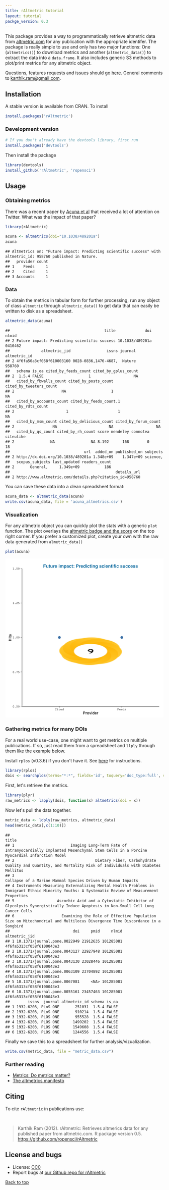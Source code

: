 ```yaml
---
title: rAltmetric tutorial
layout: tutorial
packge_version: 0.3
---
```




This package provides a way to programmatically retrieve altmetric data from [altmetric.com](http://altmetric.com) for any publication with the appropriate identifer. The package is really simple to use and only has two major functions: One (`altmetrics()`) to download metrics and another (`altmetric_data()`) to extract the data into a `data.frame`. It also includes generic S3 methods to plot/print metrics for any altmetric object.

Questions, features requests and issues should go [here](https://github.com/ropensci/rAltmetric/issues/). General comments to [karthik.ram@gmail.com](mailto:karthik.ram@gmail.com).

<section id="installation">

## Installation


A stable version is available from CRAN. To install


```r
install.packages('rAltmetric')
```

### Development version


```r
# If you don't already have the devtools library, first run
install.packages('devtools')
```

Then install the package


```r
library(devtools)
install_github('rAltmetric', 'ropensci')
```

<section id="usage">

## Usage


### Obtaining metrics

There was a recent paper by [Acuna et al](http://www.nature.com/news/2010/100616/full/465860a.html) that received a lot of attention on Twitter. What was the impact of that paper?


```r
library(rAltmetric)
```


```r
acuna <- altmetrics(doi="10.1038/489201a")
acuna
```

```
## Altmetrics on: "Future impact: Predicting scientific success" with altmetric_id: 958760 published in Nature.
##   provider count
## 1    Feeds     1
## 2    Cited     1
## 3 Accounts     1
```

### Data

To obtain the metrics in tabular form for further processing, run any object of class `altmetric` through `altmetric_data()` to get data that can easily be written to disk as a spreadsheet.


```r
altmetric_data(acuna)
```

```
##                                          title             doi   nlmid
## 2 Future impact: Predicting scientific success 10.1038/489201a 0410462
##              altmetric_jid                issns journal altmetric_id
## 2 4f6fa50a3cf058f610003160 0028-0836,1476-4687,  Nature       958760
##   schema is_oa cited_by_feeds_count cited_by_gplus_count
## 2  1.5.4 FALSE                    1                   NA
##   cited_by_fbwalls_count cited_by_posts_count cited_by_tweeters_count
## 2                     NA                    1                      NA
##   cited_by_accounts_count cited_by_feeds_count.1 cited_by_rdts_count
## 2                       1                      1                  NA
##   cited_by_msm_count cited_by_delicious_count cited_by_forum_count
## 2                 NA                       NA                   NA
##   cited_by_qs_count cited_by_rh_count score mendeley connotea citeulike
## 2                NA                NA 8.192      168        0        18
##                                 url  added_on published_on subjects
## 2 http://dx.doi.org/10.1038/489201a 1.348e+09    1.347e+09 science,
##   scopus_subjects last_updated readers_count
## 2       General,     1.349e+09           186
##                                               details_url
## 2 http://www.altmetric.com/details.php?citation_id=958760
```

You can save these data into a clean spreadsheet format:


```r
acuna_data <- altmetric_data(acuna)
write.csv(acuna_data, file = 'acuna_altmetrics.csv')
```

### Visualization

For any altmetric object you can quickly plot the stats with a generic `plot` function. The plot overlays the [altmetric badge and the score](http://api.altmetric.com/embeds.html) on the top right corner. If you prefer a customized plot, create your own with the raw data generated from `almetric_data()`


```r
plot(acuna)
```

![plot of chunk plot](../assets/tutorial-images/rAltmetric/plot.png) 

### Gathering metrics for many DOIs

For a real world use-case, one might want to get metrics on multiple publications. If so, just read them from a spreadsheet and `llply` through them like the example below.

Install `rplos` (v0.3.6) if you don't have it. See [here](https://github.com/ropensci/rplos) for instructions.


```r
library(rplos)
dois <- searchplos(terms="*:*", fields='id', toquery='doc_type:full', start=0, limit=75)$id
```

First, let's retrieve the metrics.


```r
library(plyr)
raw_metrics <- lapply(dois, function(x) altmetrics(doi = x))
```

Now let's pull the data together.


```r
metric_data <- ldply(raw_metrics, altmetric_data)
head(metric_data[,c(1:10)])
```

```
##                                                                                                                                           title
## 1                         Imaging Long-Term Fate of Intramyocardially Implanted Mesenchymal Stem Cells in a Porcine Myocardial Infarction Model
## 2                                    Dietary Fiber, Carbohydrate Quality and Quantity, and Mortality Risk of Individuals with Diabetes Mellitus
## 3                                                                                   Collapse of a Marine Mammal Species Driven by Human Impacts
## 4 Instruments Measuring Externalizing Mental Health Problems in Immigrant Ethnic Minority Youths: A Systematic Review of Measurement Properties
## 5                   Ascorbic Acid and a Cytostatic Inhibitor of Glycolysis Synergistically Induce Apoptosis in Non-Small Cell Lung Cancer Cells
## 6                     Examining the Role of Effective Population Size on Mitochondrial and Multilocus Divergence Time Discordance in a Songbird
##                            doi     pmid     nlmid            altmetric_jid
## 1 10.1371/journal.pone.0022949 21912635 101285081 4f6fa5313cf058f6100043e3
## 2 10.1371/journal.pone.0043127 22927948 101285081 4f6fa5313cf058f6100043e3
## 3 10.1371/journal.pone.0043130 23028446 101285081 4f6fa5313cf058f6100043e3
## 4 10.1371/journal.pone.0063109 23704892 101285081 4f6fa5313cf058f6100043e3
## 5 10.1371/journal.pone.0067081     <NA> 101285081 4f6fa5313cf058f6100043e3
## 6 10.1371/journal.pone.0055161 23457463 101285081 4f6fa5313cf058f6100043e3
##        issns  journal altmetric_id schema is_oa
## 1 1932-6203, PLoS ONE       251031  1.5.4 FALSE
## 2 1932-6203, PLoS ONE       910214  1.5.4 FALSE
## 3 1932-6203, PLOS ONE       955528  1.5.4 FALSE
## 4 1932-6203, PLOS ONE      1499202  1.5.4 FALSE
## 5 1932-6203, PLOS ONE      1549608  1.5.4 FALSE
## 6 1932-6203, PLOS ONE      1244556  1.5.4 FALSE
```

Finally we save this to a spreadsheet for further analysis/vizualization.


```r
write.csv(metric_data, file = "metric_data.csv")
```

### Further reading
* [Metrics: Do metrics matter?](http://www.nature.com/news/2010/100616/full/465860a.html)
* [The altmetrics manifesto](http://altmetrics.org/manifesto/)


<section id="citing">

## Citing

To cite `rAltmetric` in publications use:

<br>

> Karthik Ram (2012). rAltmetric: Retrieves altmerics data for any published paper from altmetric.com. R package version 0.5. https://github.com/ropensci/rAltmetric

<section id="license_bugs">

## License and bugs

* License: [CC0](http://creativecommons.org/choose/zero/)
* Report bugs at [our Github repo for rAltmetric](https://github.com/ropensci/rAltmetric/issues?state=open)

[Back to top](#top)
